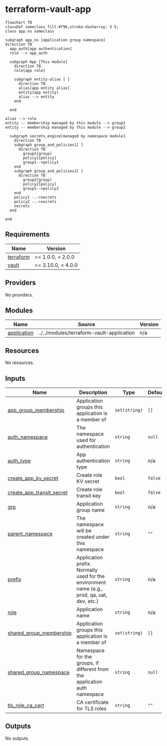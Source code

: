 
# terraform-vault-app

```mermaid
flowchart TB
classDef someclass fill:#f96,stroke-dasharray: 5 5;
class app_ns someclass

subgraph app_ns [application group namespace]
direction TB
  app_auth[app authentication]
  role --> app_auth

  subgraph App [This module]
    direction TB
    role[app role]

    subgraph entity-alias [ ]
      direction TB
      alias[app entity alias]
      entity[app entity]
      alias --> entity
    end

  end

alias --> role
entity -- membership managed by this module --> group1
entity -- membership managed by this module --> group2

  subgraph secrets_engine[managed by namespace module]
    direction TB
    subgraph group_and_policies1[ ]
      direction TB
        group1[group]
        policy1[policy]
        group1-->policy1
    end
    subgraph group_and_policies2[ ]
      direction TB
        group2[group]
        policy2[policy]
        group2-->policy2
    end
    policy1 -.->secrets
    policy2 -.->secrets
    secrets
  end

end
```

<!-- BEGIN_TF_DOCS -->
## Requirements

| Name | Version |
|------|---------|
| <a name="requirement_terraform"></a> [terraform](#requirement\_terraform) | >= 1.0.0, < 2.0.0 |
| <a name="requirement_vault"></a> [vault](#requirement\_vault) | >= 3.10.0, < 4.0.0 |

## Providers

No providers.

## Modules

| Name | Source | Version |
|------|--------|---------|
| <a name="module_application"></a> [application](#module\_application) | ../../modules/terraform-vault-application | n/a |

## Resources

No resources.

## Inputs

| Name | Description | Type | Default | Required |
|------|-------------|------|---------|:--------:|
| <a name="input_app_group_membership"></a> [app\_group\_membership](#input\_app\_group\_membership) | Application groups this application is a member of | `set(string)` | `[]` | no |
| <a name="input_auth_namespace"></a> [auth\_namespace](#input\_auth\_namespace) | The namespace used for authentication | `string` | `null` | no |
| <a name="input_auth_type"></a> [auth\_type](#input\_auth\_type) | App authentication type | `string` | n/a | yes |
| <a name="input_create_app_kv_secret"></a> [create\_app\_kv\_secret](#input\_create\_app\_kv\_secret) | Create role KV secret | `bool` | `false` | no |
| <a name="input_create_app_transit_secret"></a> [create\_app\_transit\_secret](#input\_create\_app\_transit\_secret) | Create role transit key | `bool` | `false` | no |
| <a name="input_grp"></a> [grp](#input\_grp) | Application group name | `string` | n/a | yes |
| <a name="input_parent_namespace"></a> [parent\_namespace](#input\_parent\_namespace) | The namespace will be created under this namespace | `string` | `""` | no |
| <a name="input_prefix"></a> [prefix](#input\_prefix) | Application prefix. Normally used for the environment name (e.g., prod, qa, uat, dev, etc.) | `string` | n/a | yes |
| <a name="input_role"></a> [role](#input\_role) | Application name | `string` | n/a | yes |
| <a name="input_shared_group_membership"></a> [shared\_group\_membership](#input\_shared\_group\_membership) | Application groups this application is a member of | `set(string)` | `[]` | no |
| <a name="input_shared_group_namespace"></a> [shared\_group\_namespace](#input\_shared\_group\_namespace) | Namespace for the  groups, if different from the application auth namespace | `string` | `null` | no |
| <a name="input_tls_role_ca_cert"></a> [tls\_role\_ca\_cert](#input\_tls\_role\_ca\_cert) | CA certificate for TLS roles | `string` | `""` | no |

## Outputs

No outputs.
<!-- END_TF_DOCS -->